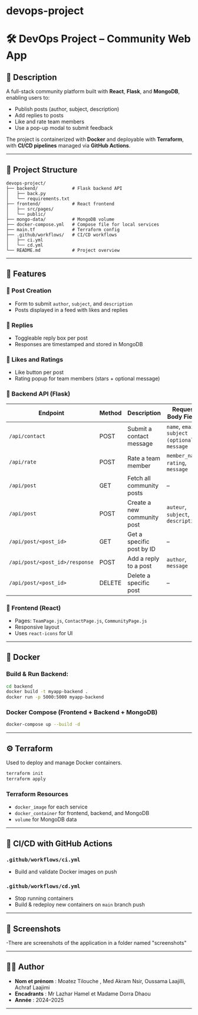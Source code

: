 # devops-project
# 🛠 DevOps Project – Community Web App

## 📌 Description
A full-stack community platform built with **React**, **Flask**, and **MongoDB**, enabling users to:
- Publish posts (author, subject, description)
- Add replies to posts
- Like and rate team members
- Use a pop-up modal to submit feedback

The project is containerized with **Docker** and deployable with **Terraform**, with **CI/CD pipelines** managed via **GitHub Actions**.

---

## 📂 Project Structure
```
devops-project/
├── backend/             # Flask backend API
│   ├── back.py
│   └── requirements.txt
├── frontend/            # React frontend
│   ├── src/pages/
│   └── public/
├── mongo-data/          # MongoDB volume
├── docker-compose.yml   # Compose file for local services
├── main.tf              # Terraform config
├── .github/workflows/   # CI/CD workflows
│   ├── ci.yml
│   └── cd.yml
└── README.md            # Project overview
```

---

## 🚀 Features
### 🔹 Post Creation
- Form to submit `author`, `subject`, and `description`
- Posts displayed in a feed with likes and replies

### 🔹 Replies
- Toggleable reply box per post
- Responses are timestamped and stored in MongoDB

### 🔹 Likes and Ratings
- Like button per post
- Rating popup for team members (stars + optional message)

### 🔹 Backend API (Flask)
| Endpoint                         | Method | Description                             | Request Body Fields                            |
|----------------------------------|--------|-----------------------------------------|------------------------------------------------|
| `/api/contact`                  | POST   | Submit a contact message                | `name`, `email`, `subject (optional)`, `message`|
| `/api/rate`                     | POST   | Rate a team member                      | `member_name`, `rating`, `message`             |
| `/api/post`                     | GET    | Fetch all community posts               | –                                              |
| `/api/post`                     | POST   | Create a new community post             | `auteur`, `subject`, `description`             |
| `/api/post/<post_id>`          | GET    | Get a specific post by ID               | –                                              |
| `/api/post/<post_id>/response` | POST   | Add a reply to a post                   | `author`, `message`                            |
| `/api/post/<post_id>`          | DELETE | Delete a specific post                  | –                                              |


### 🔹 Frontend (React)
- Pages: `TeamPage.js`, `ContactPage.js`, `CommunityPage.js`
- Responsive layout
- Uses `react-icons` for UI

---

## 🐳 Docker
### Build & Run Backend:
```bash
cd backend
docker build -t myapp-backend .
docker run -p 5000:5000 myapp-backend
```

### Docker Compose (Frontend + Backend + MongoDB)
```bash
docker-compose up --build -d
```

---

## ⚙️ Terraform
Used to deploy and manage Docker containers.
```bash
terraform init
terraform apply
```

### Terraform Resources
- `docker_image` for each service
- `docker_container` for frontend, backend, and MongoDB
- `volume` for MongoDB data

---

## 🔁 CI/CD with GitHub Actions
### `.github/workflows/ci.yml`
- Build and validate Docker images on push

### `.github/workflows/cd.yml`
- Stop running containers
- Build & redeploy new containers on `main` branch push

---

## 📸 Screenshots
-There are screenshots of the application in a folder named "screenshots" 

---





## 👨‍💻 Author
- **Nom et prénom** : Moatez Tilouche , Med Akram Nsir, Oussama Laajilli, Achraf Laajimi
- **Encadrants** : Mr Lazhar Hamel et Madame Dorra Dhaou 
- **Année** : 2024–2025

---


